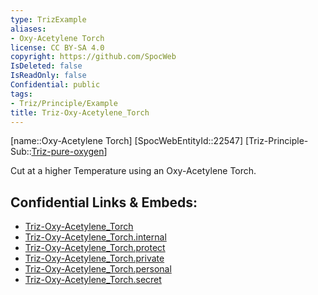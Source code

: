 ```yaml
---
type: TrizExample
aliases:
- Oxy-Acetylene Torch
license: CC BY-SA 4.0
copyright: https://github.com/SpocWeb
IsDeleted: false
IsReadOnly: false
Confidential: public
tags: 
- Triz/Principle/Example
title: Triz-Oxy-Acetylene_Torch
---
```

[name::Oxy-Acetylene Torch]
[SpocWebEntityId::22547]
[Triz-Principle-Sub::[Triz-pure-oxygen](tech/Triz/Sub/Triz-pure-oxygen.md)]

Cut at a higher Temperature using an Oxy-Acetylene Torch.

## Confidential Links & Embeds: 
- [Triz-Oxy-Acetylene_Torch](../../../../_public/tech/Triz/Example/Triz-Oxy-Acetylene_Torch.md) 
- [Triz-Oxy-Acetylene_Torch.internal](../../../../_internal/tech/Triz/Example/Triz-Oxy-Acetylene_Torch.internal.md) 
- [Triz-Oxy-Acetylene_Torch.protect](../../../../_protect/tech/Triz/Example/Triz-Oxy-Acetylene_Torch.protect.md) 
- [Triz-Oxy-Acetylene_Torch.private](../../../../_private/tech/Triz/Example/Triz-Oxy-Acetylene_Torch.private.md) 
- [Triz-Oxy-Acetylene_Torch.personal](../../../../_personal/tech/Triz/Example/Triz-Oxy-Acetylene_Torch.personal.md) 
- [Triz-Oxy-Acetylene_Torch.secret](../../../../_secret/tech/Triz/Example/Triz-Oxy-Acetylene_Torch.secret.md) 
